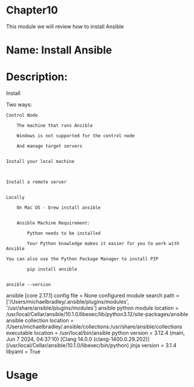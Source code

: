 # Chapter10
This module we will review how to install Ansible

# Name: Install Ansible

# Description: 

Install

Two ways:

    Control Node

        The machine that runs Ansible

        Windows is not supported for the control node

        And manage target servers


    Install your local machine



    Install a remote server


    Locally

        On Mac OS - brew install ansible


        Ansible Machine Requirement:

            Python needs to be installed

            Your Python knowledge makes it easier for you to work with Ansible

    You can also use the Python Package Manager to install PIP

            pip install ansible


    ansible --version
ansible [core 2.17.1]
  config file = None
  configured module search path = ['/Users/michaelbradley/.ansible/plugins/modules', '/usr/share/ansible/plugins/modules']
  ansible python module location = /usr/local/Cellar/ansible/10.1.0/libexec/lib/python3.12/site-packages/ansible
  ansible collection location = /Users/michaelbradley/.ansible/collections:/usr/share/ansible/collections
  executable location = /usr/local/bin/ansible
  python version = 3.12.4 (main, Jun  7 2024, 04:37:10) [Clang 14.0.0 (clang-1400.0.29.202)] (/usr/local/Cellar/ansible/10.1.0/libexec/bin/python)
  jinja version = 3.1.4
  libyaml = True



# Usage


    